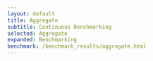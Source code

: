 ```yaml
---
layout: default
title: Aggregate
subtitle: Continuous Benchmarking
selected: Aggregate
expanded: Benchmarking
benchmark: /benchmark_results/aggregate.html
---
```

